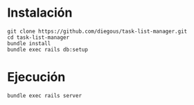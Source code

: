# Instalación

```
git clone https://github.com/diegous/task-list-manager.git
cd task-list-manager
bundle install
bundle exec rails db:setup
```

# Ejecución

```
bundle exec rails server
```
